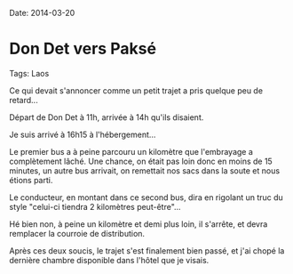 Date: 2014-03-20
# Don Det vers Paksé
Tags: Laos

Ce qui devait s'annoncer comme un petit trajet a pris quelque peu de retard...

Départ de Don Det à 11h, arrivée à 14h qu'ils disaient.

Je suis arrivé à 16h15 à l'hébergement...

Le premier bus a à peine parcouru un kilomètre que l'embrayage a complètement lâché. Une chance, on était pas loin donc en moins de 15 minutes, un autre bus arrivait, on remettait nos sacs dans la soute et nous étions parti.

Le conducteur, en montant dans ce second bus, dira en rigolant un truc du style "celui-ci tiendra 2 kilomètres peut-être"...

Hé bien non, à peine un kilomètre et demi plus loin, il s'arrête, et devra remplacer la courroie de distribution.

Après ces deux soucis, le trajet s'est finalement bien passé, et j'ai chopé la dernière chambre disponible dans l'hôtel que je visais.